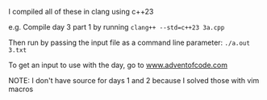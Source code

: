 I compiled all of these in clang using c++23

e.g. Compile day 3 part 1 by running `clang++ --std=c++23 3a.cpp`

Then run by passing the input file as a command line parameter: `./a.out 3.txt`

To get an input to use with the day, go to www.adventofcode.com

NOTE: I don't have source for days 1 and 2 because I solved those with vim macros
